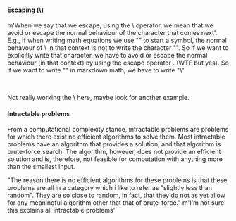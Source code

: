 #### Escaping (\\)
m'When we say that we escape, using the \ operator, we mean that we avoid or escape the normal behaviour of the character that comes next'. E.g., If when writing math equations we use "\" to start a symbol, the normal behavour of \ in that context is not to write the character "\". So if we want to explicitly write that character, we have to avoid or escape the normal behaviour (in that context) by using the escape operator \. (WTF but yes). So if we want to write "\" in markdown math, we have to write "\\"

$$
\ \
$$

Not really working the \\ here, maybe look for another example. 




#### Intractable problems
From a computational complexity stance, intractable problems are problems for which there exist no efficient algorithms to solve them. 
Most intractable problems have an algorithm that provides a solution, and that algorithm is brute-force search. The algorithm, however, does not provide an efficient solution and is, therefore, not feasible for computation with anything more than the smallest input. 

"The reason there is no efficient algorithms for these problems is that these problems are all in a category which i like to refer as "slightly less than random". They are so close to random, in fact, that they do not as yet allow for any meaningful algorithm other that that of brute-force." m'I'm not sure this explains all intractable problems' 
